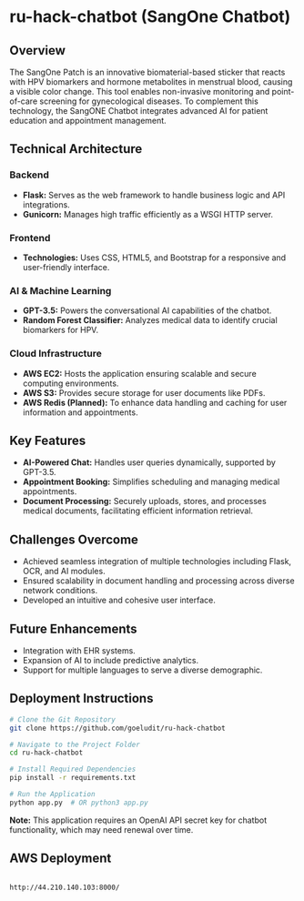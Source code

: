# ru-hack-chatbot (SangOne Chatbot)

## Overview

The SangOne Patch is an innovative biomaterial-based sticker that reacts with HPV biomarkers and hormone metabolites in menstrual blood, causing a visible color change. This tool enables non-invasive monitoring and point-of-care screening for gynecological diseases. To complement this technology, the SangONE Chatbot integrates advanced AI for patient education and appointment management.

## Technical Architecture

### Backend
- **Flask:** Serves as the web framework to handle business logic and API integrations.
- **Gunicorn:** Manages high traffic efficiently as a WSGI HTTP server.

### Frontend
- **Technologies:** Uses CSS, HTML5, and Bootstrap for a responsive and user-friendly interface.

### AI & Machine Learning
- **GPT-3.5:** Powers the conversational AI capabilities of the chatbot.
- **Random Forest Classifier:** Analyzes medical data to identify crucial biomarkers for HPV.

### Cloud Infrastructure
- **AWS EC2:** Hosts the application ensuring scalable and secure computing environments.
- **AWS S3:** Provides secure storage for user documents like PDFs.
- **AWS Redis (Planned):** To enhance data handling and caching for user information and appointments.

## Key Features

- **AI-Powered Chat:** Handles user queries dynamically, supported by GPT-3.5.
- **Appointment Booking:** Simplifies scheduling and managing medical appointments.
- **Document Processing:** Securely uploads, stores, and processes medical documents, facilitating efficient information retrieval.

## Challenges Overcome

- Achieved seamless integration of multiple technologies including Flask, OCR, and AI modules.
- Ensured scalability in document handling and processing across diverse network conditions.
- Developed an intuitive and cohesive user interface.

## Future Enhancements

- Integration with EHR systems.
- Expansion of AI to include predictive analytics.
- Support for multiple languages to serve a diverse demographic.

## Deployment Instructions

```bash
# Clone the Git Repository
git clone https://github.com/goeludit/ru-hack-chatbot

# Navigate to the Project Folder
cd ru-hack-chatbot

# Install Required Dependencies
pip install -r requirements.txt

# Run the Application
python app.py  # OR python3 app.py
```

**Note:** This application requires an OpenAI API secret key for chatbot functionality, which may need renewal over time.


## AWS Deployment

```bash

http://44.210.140.103:8000/

```



